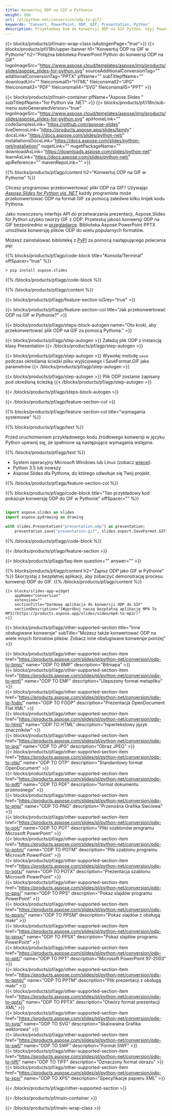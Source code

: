 ```yaml
---
title: Konwertuj ODP na GIF w Pythonie
weight: 260
url: /pl/python-net/conversion/odp-to-gif/ 
keywords: "Convert, PowerPoint, ODP, GIF, Presentation, Python"
description: Przykładowy kod do konwersji ODP na GIF Python. Użyj PowerPoint Python API do wsadowej konwersji plików ODP na pliki GIF.
---
```


{{< blocks/products/pf/main-wrap-class isAutogenPage="true">}}
{{< blocks/products/pf/i18n/upper-banner h1="Konwertuj ODP na GIF w Pythonie" h2="Potężna biblioteka PowerPoint Python do konwersji ODP na GIF" logoImageSrc="https://www.aspose.cloud/templates/aspose/img/products/slides/aspose_slides-for-python.svg" sourceAdditionalConversionTag="" additionalConversionTag="PPTX" pfName="" subTitlepfName="" downloadUrl="" fileiconsmall1="HTML" fileiconsmall2="JPG" fileiconsmall3="PDF" fileiconsmall4="SVG" fileiconsmall5="PPT" >}}

{{< blocks/products/pf/main-container pfName="Aspose.Slides " subTitlepfName="for Python via .NET" >}}
{{< blocks/products/pf/i18n/sub-menu autoGeneratedVersion="true" logoImageSrc="https://www.aspose.cloud/templates/aspose/img/products/slides/aspose_slides-for-python.svg" apiHomeLink="" codeSamplesLink="https://github.com/aspose-slides" liveDemosLink="https://products.aspose.app/slides/family" docsLink="https://docs.aspose.com/slides/python-net/" installationsDocsLink="https://docs.aspose.com/slides/python-net/installation/" nugetLink="" nugetPackageName="" downloadAsLink="https://downloads.aspose.com/slides/python-net" learnAsLink="https://docs.aspose.com/slides/python-net/" apiReference="" mavenRepoLink="" >}}

{{% blocks/products/pf/agp/content h2="Konwertuj ODP na GIF w Pythonie" %}}

Chcesz programowo przekonwertować pliki ODP na GIF? Używając [*Aspose.Slides for Python via .NET*](https://products.aspose.com/slides/pl/python-net/) każdy programista może przekonwertować ODP na format GIF za pomocą zaledwie kilku linijek kodu Pythona.

Jako nowoczesny interfejs API do przetwarzania prezentacji, Aspose.Slides for Python szybko tworzy GIF z ODP. Przetestuj jakość konwersji ODP na GIF bezpośrednio w [przeglądarce](https://products.aspose.app/slides/conversion). Biblioteka Aspose PowerPoint PPTX umożliwia konwersję plików ODP do wielu popularnych formatów.

Możesz zainstalować bibliotekę z [PyPI](https://pypi.org/project/Aspose.Slides/) za pomocą następującego polecenia pip:

{{% blocks/products/pf/agp/code-block title="Konsola/Terminal" offSpacer="true" %}}

```console
> pip install aspose.slides

```

{{% /blocks/products/pf/agp/code-block %}}

{{% /blocks/products/pf/agp/content %}}

{{< blocks/products/pf/agp/feature-section isGrey="true" >}}

{{< blocks/products/pf/agp/feature-section-col title="Jak przekonwertować ODP na GIF w Pythonie?" >}}

{{< blocks/products/pf/agp/steps-block-autogen name="Oto kroki, aby przekonwertować plik ODP na GIF za pomocą Pythona." >}}

{{< blocks/products/pf/agp/step-autogen >}}
Załaduj plik ODP z instancją klasy Presentation
{{< /blocks/products/pf/agp/step-autogen >}}

{{< blocks/products/pf/agp/step-autogen >}}
Wywołaj metodę `save` podczas określania ścieżki pliku wyjściowego i SaveFormat.GIF jako parametrów
{{< /blocks/products/pf/agp/step-autogen >}}

{{< blocks/products/pf/agp/step-autogen >}}
Plik ODP zostanie zapisany pod określoną ścieżką
{{< /blocks/products/pf/agp/step-autogen >}}

{{< /blocks/products/pf/agp/steps-block-autogen >}}

{{< /blocks/products/pf/agp/feature-section-col >}}

{{% blocks/products/pf/agp/feature-section-col title="wymagania systemowe" %}}

{{% blocks/products/pf/agp/text %}}

 Przed uruchomieniem przykładowego kodu źródłowego konwersji w języku Python upewnij się, że spełnione są następujące wymagania wstępne.

{{% /blocks/products/pf/agp/text %}}

- System operacyjny Microsoft Windows lub Linux (zobacz [więcej](https://docs.aspose.com/slides/python-net/system-requirements/)).
- Python 3.5 lub nowszy
- Aspose.Slides dla Pythona, do którego odwołuje się Twój projekt.

{{% /blocks/products/pf/agp/feature-section-col %}}

{{% blocks/products/pf/agp/code-block title="Ten przykładowy kod pokazuje konwersję ODP do GIF w Pythonie" offSpacer="" %}}

```py

import aspose.slides as slides
import aspose.pydrawing as drawing

with slides.Presentation("presentation.odp") as presentation:
    presentation.save("presentation.gif", slides.export.SaveFormat.GIF)

```
{{% /blocks/products/pf/agp/code-block %}}

{{< /blocks/products/pf/agp/feature-section >}}

{{< blocks/products/pf/agp/faq-item question="" answer="" >}}
 
{{% blocks/products/pf/agp/content h2="Zapisz ODP jako GIF w Pythonie" %}}
Skorzystaj z bezpłatnej aplikacji, aby zobaczyć demonstrację procesu konwersji ODP do GIF. 
{{% /blocks/products/pf/agp/content %}}

<!-- aboutfile Starts -->

<!-- aboutfile Ends -->

    {{< blocks/slides-app-widget 
        appName="conversion"
        extension=""
        sectionTitle="Darmowa aplikacja do konwersji ODP do GIF" 
        sectionDescription="[Wypróbuj naszą bezpłatną aplikację MP4 To MP3](https://products.aspose.app/slides/video/mp4-to-mp3/)" 
    >}}
    
{{< blocks/products/pf/agp/other-supported-section title="Inne obsługiwane konwersje" subTitle="Możesz także konwertować ODP na wiele innych formatów plików. Zobacz inne obsługiwane konwersje poniżej" >}}

{{< blocks/products/pf/agp/other-supported-section-item href="https://products.aspose.com/slides/pl/python-net/conversion/odp-to-bmp/" name="ODP TO BMP" description="Bitmapa" >}}  
{{< blocks/products/pf/agp/other-supported-section-item href="https://products.aspose.com/slides/pl/python-net/conversion/odp-to-emf/" name="ODP TO EMF" description="Ulepszony format metapliku" >}}  
{{< blocks/products/pf/agp/other-supported-section-item href="https://products.aspose.com/slides/pl/python-net/conversion/odp-to-fodp/" name="ODP TO FODP" description="Prezentacja OpenDocument Flat XML" >}}  
{{< blocks/products/pf/agp/other-supported-section-item href="https://products.aspose.com/slides/pl/python-net/conversion/odp-to-html/" name="ODP TO HTML" description="hipertekstowy język znaczników" >}}  
{{< blocks/products/pf/agp/other-supported-section-item href="https://products.aspose.com/slides/pl/python-net/conversion/odp-to-jpg/" name="ODP TO JPG" description="Obraz JPEG" >}}  
{{< blocks/products/pf/agp/other-supported-section-item href="https://products.aspose.com/slides/pl/python-net/conversion/odp-to-otp/" name="ODP TO OTP" description="Standardowy format OpenDocument" >}}  
{{< blocks/products/pf/agp/other-supported-section-item href="https://products.aspose.com/slides/pl/python-net/conversion/odp-to-pdf/" name="ODP TO PDF" description="format dokumentu przenośnego" >}}  
{{< blocks/products/pf/agp/other-supported-section-item href="https://products.aspose.com/slides/pl/python-net/conversion/odp-to-png/" name="ODP TO PNG" description="Przenośna Grafika Sieciowa" >}}  
{{< blocks/products/pf/agp/other-supported-section-item href="https://products.aspose.com/slides/pl/python-net/conversion/odp-to-pot/" name="ODP TO POT" description="Pliki szablonów programu Microsoft PowerPoint" >}}  
{{< blocks/products/pf/agp/other-supported-section-item href="https://products.aspose.com/slides/pl/python-net/conversion/odp-to-potm/" name="ODP TO POTM" description="Plik szablonu programu Microsoft PowerPoint" >}}  
{{< blocks/products/pf/agp/other-supported-section-item href="https://products.aspose.com/slides/pl/python-net/conversion/odp-to-potx/" name="ODP TO POTX" description="Prezentacja szablonu Microsoft PowerPoint" >}}  
{{< blocks/products/pf/agp/other-supported-section-item href="https://products.aspose.com/slides/pl/python-net/conversion/odp-to-pps/" name="ODP TO PPS" description="Pokaz slajdów programu PowerPoint" >}}  
{{< blocks/products/pf/agp/other-supported-section-item href="https://products.aspose.com/slides/pl/python-net/conversion/odp-to-ppsm/" name="ODP TO PPSM" description="Pokaz slajdów z obsługą makr" >}}  
{{< blocks/products/pf/agp/other-supported-section-item href="https://products.aspose.com/slides/pl/python-net/conversion/odp-to-ppsx/" name="ODP TO PPSX" description="Pokaz slajdów programu PowerPoint" >}}  
{{< blocks/products/pf/agp/other-supported-section-item href="https://products.aspose.com/slides/pl/python-net/conversion/odp-to-ppt/" name="ODP TO PPT" description="Microsoft PowerPoint 97-2003" >}}  
{{< blocks/products/pf/agp/other-supported-section-item href="https://products.aspose.com/slides/pl/python-net/conversion/odp-to-pptm/" name="ODP TO PPTM" description="Plik prezentacji z obsługą makr" >}}  
{{< blocks/products/pf/agp/other-supported-section-item href="https://products.aspose.com/slides/pl/python-net/conversion/odp-to-pptx/" name="ODP TO PPTX" description="Otwórz format prezentacji XML" >}}  
{{< blocks/products/pf/agp/other-supported-section-item href="https://products.aspose.com/slides/pl/python-net/conversion/odp-to-svg/" name="ODP TO SVG" description="Skalowalna Grafika wektorowa" >}}  
{{< blocks/products/pf/agp/other-supported-section-item href="https://products.aspose.com/slides/pl/python-net/conversion/odp-to-swf/" name="ODP TO SWF" description="Format SWF" >}}  
{{< blocks/products/pf/agp/other-supported-section-item href="https://products.aspose.com/slides/pl/python-net/conversion/odp-to-tiff/" name="ODP TO TIFF" description="Oznaczony format obrazu" >}}  
{{< blocks/products/pf/agp/other-supported-section-item href="https://products.aspose.com/slides/pl/python-net/conversion/odp-to-xps/" name="ODP TO XPS" description="Specyfikacje papieru XML" >}}  


{{< /blocks/products/pf/agp/other-supported-section >}}

{{< /blocks/products/pf/main-container >}}
    
{{< /blocks/products/pf/main-wrap-class >}}